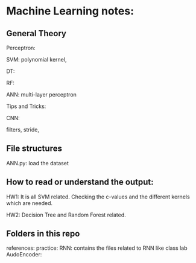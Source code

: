 # Machine Learning notes:

## General Theory

Perceptron: 

SVM: polynomial kernel, 

DT:

RF:

ANN: multi-layer perceptron

Tips and Tricks:

CNN:

filters, stride, 

## File structures

ANN.py:
    load the dataset


## How to read or understand the output:


HW1:
It is all SVM related. Checking the c-values and the different kernels which are needed.

HW2:
Decision Tree and Random Forest related.

## Folders in this repo

references:
practice: 
RNN: contains the files related to RNN like class lab
AudoEncoder: 
